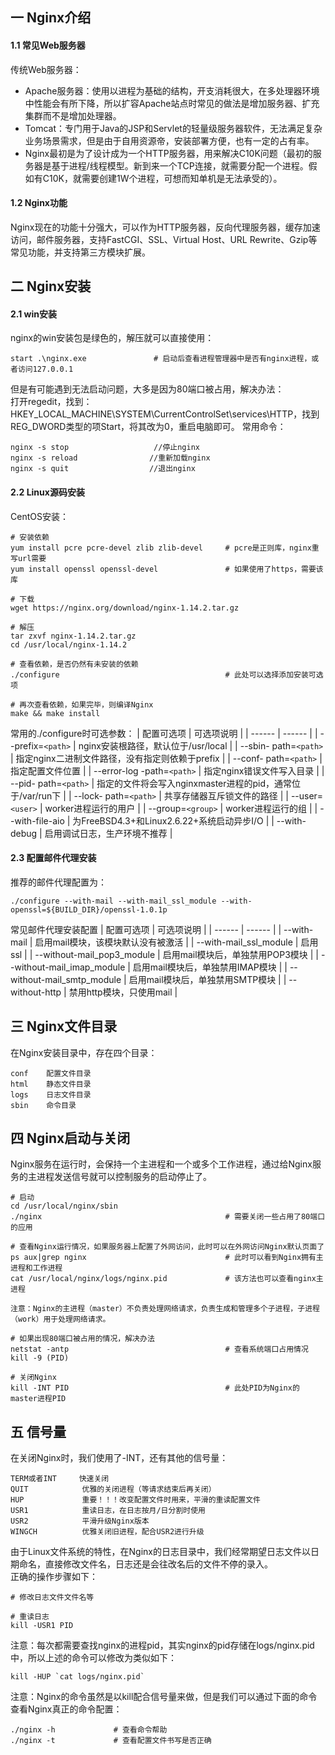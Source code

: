 ## 一 Nginx介绍

#### 1.1 常见Web服务器

传统Web服务器：
- Apache服务器：使用以进程为基础的结构，开支消耗很大，在多处理器环境中性能会有所下降，所以扩容Apache站点时常见的做法是增加服务器、扩充集群而不是增加处理器。 
- Tomcat：专门用于Java的JSP和Servlet的轻量级服务器软件，无法满足复杂业务场景需求，但是由于自用资源帝，安装部署方便，也有一定的占有率。
- Nginx最初是为了设计成为一个HTTP服务器，用来解决C10K问题（最初的服务器是基于进程/线程模型。新到来一个TCP连接，就需要分配一个进程。假如有C10K，就需要创建1W个进程，可想而知单机是无法承受的）。  

#### 1.2 Nginx功能

Nginx现在的功能十分强大，可以作为HTTP服务器，反向代理服务器，缓存加速访问，邮件服务器，支持FastCGI、SSL、Virtual Host、URL Rewrite、Gzip等常见功能，并支持第三方模块扩展。  

## 二 Nginx安装

#### 2.1 win安装

nginx的win安装包是绿色的，解压就可以直接使用：
```
start .\nginx.exe               # 启动后查看进程管理器中是否有nginx进程，或者访问127.0.0.1
```
但是有可能遇到无法启动问题，大多是因为80端口被占用，解决办法：  
打开regedit，找到：HKEY_LOCAL_MACHINE\SYSTEM\CurrentControlSet\services\HTTP，找到REG_DWORD类型的项Start，将其改为0，重启电脑即可。
常用命令：
```
nginx -s stop                   //停止nginx
nginx -s reload                //重新加载nginx
nginx -s quit                  //退出nginx
```
#### 2.2 Linux源码安装

CentOS安装：
```
# 安装依赖
yum install pcre pcre-devel zlib zlib-devel     # pcre是正则库，nginx重写url需要
yum install openssl openssl-devel               # 如果使用了https，需要该库   

# 下载
wget https://nginx.org/download/nginx-1.14.2.tar.gz

# 解压
tar zxvf nginx-1.14.2.tar.gz
cd /usr/local/nginx-1.14.2

# 查看依赖，是否仍然有未安装的依赖
./configure                                     # 此处可以选择添加安装可选项               
           
# 再次查看依赖，如果完毕，则编译Nginx
make && make install                                                      
```
常用的./configure时可选参数：
| 配置可选项 | 可选项说明 |
| ------ | ------ |
| --prefix=`<path>` | nginx安装根路径，默认位于/usr/local |
| --sbin- path=`<path>` | 指定nginx二进制文件路径，没有指定则依赖于prefix |
| --conf- path=`<path>` | 指定配置文件位置 |
| --error-log -path=`<path>` | 指定nginx错误文件写入目录 |
| --pid- path=`<path>` | 指定的文件将会写入nginxmaster进程的pid，通常位于/var/run下 |
| --lock- path=`<path>` | 共享存储器互斥锁文件的路径 |
| --user=`<user>` | worker进程运行的用户 |
| --group=`<group>` | worker进程运行的组 |
| --with-file-aio | 为FreeBSD4.3+和Linux2.6.22+系统启动异步I/O |
| --with-debug | 启用调试日志，生产环境不推荐 |

#### 2.3 配置邮件代理安装

推荐的邮件代理配置为：
```
./configure --with-mail --with-mail_ssl_module --with-openssl=${BUILD_DIR}/openssl-1.0.1p
```
常见邮件代理安装配置
| 配置可选项 | 可选项说明 |
| ------ | ------ |
| --with-mail | 启用mail模块，该模块默认没有被激活 |
| --with-mail_ssl_module | 启用ssl |
| --without-mail_pop3_module | 启用mail模块后，单独禁用POP3模块 | 
| --without-mail_imap_module | 启用mail模块后，单独禁用IMAP模块 |
| --without-mail_smtp_module | 启用mail模块后，单独禁用SMTP模块 |
| --without-http | 禁用http模块，只使用mail | 

## 三 Nginx文件目录

在Nginx安装目录中，存在四个目录：
```
conf    配置文件目录
html    静态文件目录
logs    日志文件目录
sbin    命令目录
```

## 四 Nginx启动与关闭

Nginx服务在运行时，会保持一个主进程和一个或多个工作进程，通过给Nginx服务的主进程发送信号就可以控制服务的启动停止了。

```
# 启动
cd /usr/local/nginx/sbin
./nginx                                         # 需要关闭一些占用了80端口的应用

# 查看Nginx运行情况，如果服务器上配置了外网访问，此时可以在外网访问Nginx默认页面了
ps aux|grep nginx                               # 此时可以看到Nginx拥有主进程和工作进程
cat /usr/local/nginx/logs/nginx.pid             # 该方法也可以查看nginx主进程

注意：Nginx的主进程（master）不负责处理网络请求，负责生成和管理多个子进程，子进程（work）用于处理网络请求。

# 如果出现80端口被占用的情况，解决办法
netstat -antp                                   # 查看系统端口占用情况
kill -9 (PID)

# 关闭Nginx
kill -INT PID                                   # 此处PID为Nginx的master进程PID
```

## 五 信号量

在关闭Nginx时，我们使用了-INT，还有其他的信号量：
```
TERM或者INT     快速关闭
QUIT            优雅的关闭进程（等请求结束后再关闭）
HUP             重要！！！改变配置文件时用来，平滑的重读配置文件
USR1            重读日志，在日志按月/日分割时使用
USR2            平滑升级Nginx版本
WINGCH          优雅关闭旧进程，配合USR2进行升级
```
由于Linux文件系统的特性，在Nginx的日志目录中，我们经常期望日志文件以日期命名，直接修改文件名，日志还是会往改名后的文件不停的录入。  
正确的操作步骤如下：
```
# 修改日志文件文件名等

# 重读日志
kill -USR1 PID
```
注意：每次都需要查找nginx的进程pid，其实nginx的pid存储在logs/nginx.pid中，所以上述的命令可以修改为类似如下：
```
kill -HUP `cat logs/nginx.pid`
```
注意：Nginx的命令虽然是以kill配合信号量来做，但是我们可以通过下面的命令查看Nginx真正的命令配置：
```
./nginx -h             # 查看命令帮助
./nginx -t             # 查看配置文件书写是否正确
```